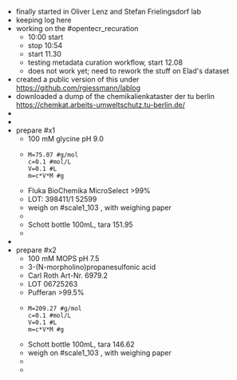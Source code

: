 - finally started in Oliver Lenz and Stefan Frielingsdorf lab
- keeping log here
- working on the #opentecr_recuration
	- 10:00 start
	- stop 10:54
	- start 11.30
	- testing metadata curation workflow, start 12.08
	- does not work yet; need to rework the stuff on Elad's dataset
- created a public version of this under https://github.com/rgiessmann/lablog
- downloaded a dump of the chemikalienkataster der tu berlin https://chemkat.arbeits-umweltschutz.tu-berlin.de/
-
-
- prepare #x1
	- 100 mM glycine pH 9.0
	- ```calc
	  M=75.07 #g/mol
	  c=0.1 #mol/L
	  V=0.1 #L
	  m=c*V*M #g
	  ```
	- Fluka BioChemika MicroSelect >99%
	- LOT: 398411/1 52599
	- weigh on #scale1_103 , with weighing paper
	-
	- Schott bottle 100mL, tara 151.95
	-
-
- prepare #x2
	- 100 mM MOPS pH 7.5
	- 3-(N-morpholino)propanesulfonic acid
	- Carl Roth Art-Nr. 6979.2
	- LOT 06725263
	- Pufferan >99.5%
	- ```calc
	  M=209.27 #g/mol
	  c=0.1 #mol/L
	  V=0.1 #L
	  m=c*V*M #g
	  ```
	- Schott bottle 100mL, tara 146.62
	- weigh on #scale1_103 , with weighing paper
	-
	-